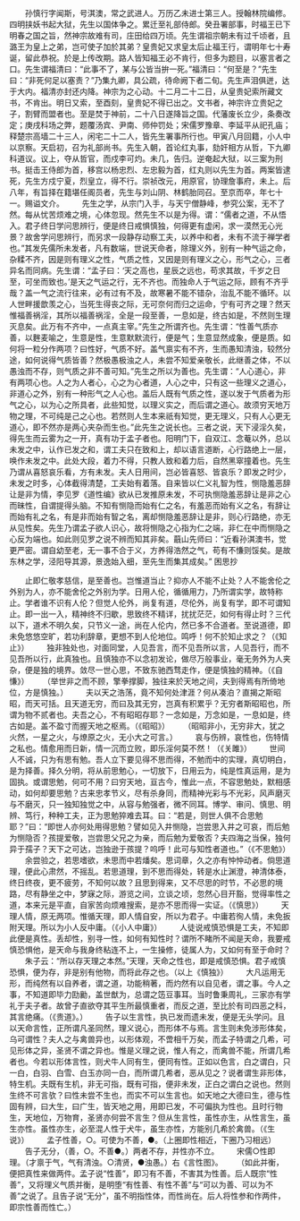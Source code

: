 <!-- { "loadSidebar": true } -->
　　孙慎行字闻斯，号淇澳，常之武进人。万历乙未进士第三人。授翰林院编修。四明挟妖书起大狱，先生以国体争之。累迁至礼部侍郎。癸丑署部事，时福王已下明春之国之旨，然神宗故难有司，庄田给四万顷。先生谓祖宗朝未有过千顷者，且潞王为皇上之弟，岂可使子加於其弟？皇贵妃又求皇太后止福王行，谓明年七十寿诞，留此恭祝。於是上传改期。路人皆知福王必不肯行，但多为题目，以塞言者之口。先生谓福清曰：“此事不了，某与公皆当拚一死。”福清曰：“何至是？”先生曰：“非死何足以塞责？”乃集九卿，具公疏，待命阙下者二旬。先生声泪俱迸，达于大内。福清亦封还内降。神宗为之心动。十二月二十二日，从皇贵妃索所藏文书，不肯出。明日又索，至酉刻，皇贵妃不得已出之。文书者，神宗许立贵妃之子，割臂而盟者也。至是焚于神前，二十八日遂降旨之国。代藩废长立少，条奏改定；庚戌科场之弊，题覆汤宾、尹南、师仲罚处；宋儒罗豫章、李延平从祀孔庙；释楚宗高墙二十三人，闲宅二十二人，皆先生署事所行也。甲寅八月回籍，小人中以京察。天启初，召为礼部尚书。先生入朝，首论红丸事，劾奸相方从哲，下九卿科道议。议上，夺从哲官，而戍李可灼。未几，告归。逆奄起大狱，以三案为刑书。挺击王侍郎为首，移宫以杨忠烈、左忠毅为首，红丸则以先生为首。两案皆逮死，先生方戍宁夏，烈皇立，得不行。崇祯改元，用原官，协理詹事府，未上。后八年，有旨择在籍堪任阁员者，先生与刘山阴、林鹤胎同召。至京而卒，年七十一。赐谥文介。
　　先生之学，从宗门入手，与天宁僧静峰，参究公案，无不了然。每从忧苦烦难之境，心体忽现。然先生不以是为得。谓：“儒者之道，不从悟入。君子终日学问思辨行，便是终日戒惧慎独，何得更有虚闲，求一漠然无心光景？故舍学问思辨行，而另求一段静存动察工夫，以养中和者，未有不流于禅学者也。”其发先儒所未发者，凡有数端，世说天命者，除理义外，别有一种气运之命，杂糅不齐，因是则有理义之性，气质之性，又因是则有理义之心，形气之心，三者异名而同病。先生谓：“孟子曰：‘天之高也，星辰之远也，苟求其故，千岁之日至，可坐而致也。’是天之气运之行，无不齐也。而独命人于气运之际，顾有不齐乎哉？盖一气之流行往来，必有过有不及，故寒暑不能不错杂，治乱不能不循环。以人世畔援歆羡之心，当死生得丧之际，无可奈何而归之运命，宁有可齐之理？然天惟福善祸淫，其所以福善祸淫，全是一段至善，一息如是，终古如是，不然则生理灭息矣。此万有不齐中，一点真主宰。”先生之所谓齐也。先生谓：“性善气质亦善，以麰麦喻之，生意是性，生意默默流行，便是气；生意显然成象，便是质。如何将一粒分作两项？曰性好，气质不好。盖气禀实有不齐，生而愚知清浊，较然分途，如何说得气质皆善？然极愚极浊之人，未尝不知爱亲敬长，此继善之体，不以愚浊而不存，则气质之非不善可知。”先生之所以为善也。先生谓：“人心道心，非有两项心也。人之为人者心，心之为心者道，人心之中，只有这一些理义之道心，非道心之外，别有一种形气之人心也。盖后人既有气质之性，遂以发于气质者为形气之心，以为心之所具者，此些知觉，以理义实之，而后谓之道心。故须穷天地万物之理，不可纯是己之心也。若然则人生本来祇有知觉，更无理义，只有人心更无道心，即不然亦是两心夹杂而生也。”此先生之说长也。三者之说，天下浸淫久矣，得先生而云雾为之一开，真有功于孟子者也。阳明门下，自双江、念菴以外，总以未发之中，认作已发之和，谓工夫只在致和上，却以语言道断，心行路绝上一层，唤作未发之中。此处大段，着力不得，只教人致和着力后，自然黑窣撞着也。先生乃谓从喜怒哀乐看，方有未发。夫人日用间，岂必皆喜怒、皆哀乐？即发之时少，未发之时多，心体截得清楚，工夫始有着落。自来皆以仁义礼智为性，恻隐羞恶辞让是非为情，李见罗《道性编》欲从已发推原未发，不可执恻隐羞恶辞让是非之心而昧性，自谓提得头脑。不知有恻隐而始有仁之名，有羞恶而始有义之名，有辞让而始有礼之名，有是非而始有智之名，离却恻隐羞恶辞让是非，则心行路绝，亦无从见性矣。先生乃谓孟子欲人识心，故将恻隐之心指为仁之端，非仁在中而恻隐之心反为端也。如此则见罗之说不辨而知其非矣。蕺山先师曰：“近看孙淇澳书，觉更严密。谓自幼至老，无一事不合于义，方养得浩然之气，苟有不慊则馁矣。是故东林之学，泾阳导其源，景逸始入细，至先生而集其成矣。”
困思抄

　　止即仁敬孝慈信，是至善也。岂惟道当止？抑亦人不能不止处？人不能舍伦之外别为人，亦不能舍伦之外别为学。日用人伦，循循用力，乃所谓实学，故特称止。学者谁不识有人伦？但觉人伦外，尚复有道，尽伦外，尚复有学，即不可谓知止。即一出一入，精神终不归歇，思致终不精详，扰扰茫茫，如何有得止时？三代以下，道术不明久矣，只节义一途，尚在人伦内，然已多不合道者。至说道德，即未免悠悠空旷，若功利辞章，更想不到人伦地位。鸣呼！何不於知止求之？（《知止》）
　　独非独处也，对面同堂，人见吾言，而不见吾所以言，人见吾行，而不见吾所以行，此真独也。且慎独亦不以念初发论，做尽万般事业，毫无务外为人夹杂，便是独的境界。敛尽一世心思，不致东驰西骛走作，便是慎独的精神。（《自慊》）
　　（举世非之而不顾，擎拳撑脚，独往来於天地之间，夫到得焉有所倚地位，方是慎独。）
　　夫以天之浩荡，竟不知何处津涯？何从凑泊？直揭之斯昭昭，而天可括。且天道无穷，而曰及其无穷，岂真有积累乎？无穷者斯昭昭也，所谓为物不贰者也。夫吾之心，不有昭昭存耶？一念如是，万念如是，一息如是，终古如是。盖不盈寸而握天地之枢焉。（《昭昭》）
　　（昭昭非小，无穷非大，犹之火然，一星之火，与燎原之火，无小大之可言。）
　　哀与伤辨，哀性也，伤特情之私也。情愈用而日新，情一沉而立败，即乐淫何莫不然！（《关雎》）
　　世间人不诚，只为有思有勉。吾人立下要见得不思而得，不勉而中的实理，真切明白，是为择善。择久分明，将从前思勉心，一切放下，日用云为，纯是性真运用，是为固执。或谓思勉，何可不用？曰穷天地，亘古今，惟此一点，不容思勉处，默相感动，如何却要思勉？古来忠孝节义，尽有杀身同，而精神光彩与不光彩，风声磨灭与不磨灭，只一独知独觉之中，从容与勉强者，微不同耳。博学、审问、慎思、明辨、笃行，种种工夫，正为思勉猝难去耳。曰：“若是，则世人俱不合思勉耶？”曰：“即世人亦何处用得思勉？譬如见入井恻隐，岂尝思入井之可哀，而后勉为恻隐否？孩提爱敬，岂尝思父兄之为亲，而后勉为爱敬否？夫四海之当保，独何异于孺子？天下之可达，岂独逊于孩提？呜呼！此可与知性者道也。”（《不思勉》）
　　余尝验之，若思嗜欲，未思而中若燔矣。思词章，久之亦有忡忡动者。倘思道理，便此心肃然，不摇乱。若思道理，到不思而得处，转是水止渊澄，神清体泰，终日终夜，更不疲劳，不知何以故？且思到得来，又不尽思的时节，不必思的境路，尽有静坐之中，梦寐之际，游览之间，立谈之顷，忽然心目开豁，觉得率性之道，本来元是平直，自家苦向烦难搜索，是亦不思而得一实证。（《慎思》）
　　天理人情，原无两项。惟循天理，即人情自安，所以为君子。中庸若徇人情，未免扳附天理。所以为小人反中庸。（《小人中庸》）
　　人徒说戒慎恐惧是工夫，不知即此便是真性。丢却性，别寻一性，如何有知性时？谓所不睹所不闻是天命，我要戒慎恐惧他，是天命与我身终粘连不上，一生操修，徒属人为，又如何有至于命时？
　　朱子云：“所以存天理之本然。”天理，天命之性也，即是戒慎恐惧。君子戒慎恐惧，便为存，非是别有他物，而将此存之也。（以上《慎独》）
　　大凡运用无形，而纯然有以自养者，谓之道，功能稍著，而灼然有以自见者，谓之事。今人之事，不知道即毕力劻勷，盖世猷为，总谓之笾豆事耳。当时鲁秉周礼，三家亦有学礼于夫子者。故曾子直欲夺其平生所最慎重者，而反之道，至比於有司四恶之科，其言绝痛。（《贵道》。）
　　告子以生言性，执已发而遗未发，便是无头学问。且以天命言性，正所谓凡圣同然，理义说心，而形体不与焉。言生则未免涉形体矣，乌可谓性？夫人之与禽兽异也，以形体观，不啻相千万矣，而孟子特谓之几希，可见形体之异，圣贤不谓之异也。惟是义理之说，惟人有之，而禽兽不能，所谓几希者也。今若以形体言性，则犬牛人同有生，便同有性。正如以色言，白之谓白，只一白，白羽、白雪、白玉亦同一白，而所谓几希者，恶从见之？说者谓生非形体，特生机。夫既有生机，非无可指，既有可指，便非未发，正白之谓白之说也。然则生终不可言欤？曰性未尝不生也，而实不可以生言也。如天地之大德曰生，德与性固有辨，曰大生，曰广生，皆天地之用，用即已发，不可偏执为性也。且时行物生，天地位，万物育，圣贤亦何尝不言生？但从生言性，虽性亦生，从性言生，虽生亦性。虽性亦生，必至混人性于犬牛，虽生亦性，方能别几希於禽兽。（《生说》）
　　孟子性善，○。可使为不善，●。（上圈即性相近，下圈乃习相远）
　　告子无分，（善，○。不善●。）两者不存，并性亦不立。
　　宋儒○性即理。（才禀于气，气有清浊。○清贤，●浊愚。）右《言性图》。
　　（如此并衡，便把真性来做两件。孟子说“性善”，即习有不善，不害其为性善。后人既宗“性善”，又将理义气质并衡，是明堕“有性善、有性不善”与“可以为善、可以为不善”之说了。且告子说“无分”，虽不明指性体，而性尚在。后人将性参和作两件，即宗性善而性亡。）

